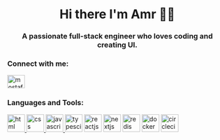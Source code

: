 
<h1 align="center">Hi there I'm Amr 👨‍💻</h1>
<h3 align="center">A passionate full-stack engineer who loves coding and creating UI.</h3>

<h3 align="left">Connect with me:</h3>
<p align="left">
<a href="https://www.linkedin.com/in/amrviernes/" target="blank"><img align="center" src="https://cdn.jsdelivr.net/gh/devicons/devicon/icons/linkedin/linkedin-original.svg" alt="mostafaellethy" height="30" width="40" /></a>
</p>

<h3 align="left">Languages and Tools:</h3>
<p align="left"><a href="https://en.wikipedia.org/wiki/HTML" target="_blank">
<img src="https://cdn.jsdelivr.net/gh/devicons/devicon/icons/html5/html5-original.svg" alt="html" width="40" height="40"/>
</a>
  <a href="https://en.wikipedia.org/wiki/CSS" target="_blank">
<img src="https://cdn.jsdelivr.net/gh/devicons/devicon/icons/css3/css3-original.svg" alt="css" width="40" height="40"/>
</a>
  <a href="https://en.wikipedia.org/wiki/JavaScript" target="_blank">
<img src="https://cdn.jsdelivr.net/gh/devicons/devicon/icons/javascript/javascript-original.svg" alt="javascript" width="40" height="40"/>
</a>
  <a href="https://www.typescriptlang.org/" target="_blank"><img src="https://cdn.jsdelivr.net/gh/devicons/devicon/icons/typescript/typescript-original.svg" alt="typesciprt" width="40" height="40"/></a>
  <a href="https://reactjs.org/" target="_blank"><img src="https://cdn.jsdelivr.net/gh/devicons/devicon/icons/react/react-original.svg" alt="reactjs" width="40" height="40"/></a>
  <a href="https://nextjs.org/" target="_blank"><img src="https://cdn.jsdelivr.net/gh/devicons/devicon/icons/nextjs/nextjs-original.svg" alt="nextjs" width="40" height="40"/></a>
  <a href="https://redis.org/" target="_blank"><img src="https://cdn.jsdelivr.net/gh/devicons/devicon/icons/redis/redis-original-wordmark.svg" alt="redis" width="40" height="40"/></a>
  <a href="https://docker.org/" target="_blank"><img src="https://cdn.jsdelivr.net/gh/devicons/devicon/icons/docker/docker-original-wordmark.svg" alt="docker" width="40" height="40"/></a>
  <a href="https://circleci.io/" target="_blank"><img src="https://cdn.jsdelivr.net/gh/devicons/devicon/icons/circleci/circleci-plain-wordmark.svg" alt="circleci" width="40" height="40"/></a>
  </p>

